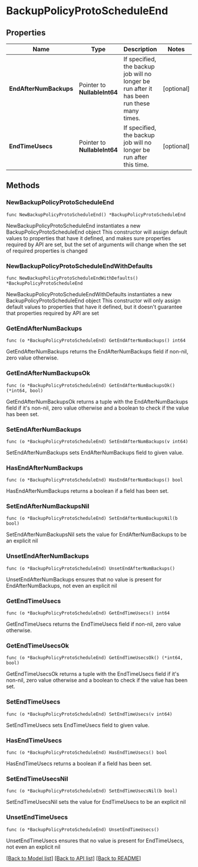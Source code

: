 # BackupPolicyProtoScheduleEnd

## Properties

Name | Type | Description | Notes
------------ | ------------- | ------------- | -------------
**EndAfterNumBackups** | Pointer to **NullableInt64** | If specified, the backup job will no longer be run after it has been run these many times. | [optional] 
**EndTimeUsecs** | Pointer to **NullableInt64** | If specified, the backup job will no longer be run after this time. | [optional] 

## Methods

### NewBackupPolicyProtoScheduleEnd

`func NewBackupPolicyProtoScheduleEnd() *BackupPolicyProtoScheduleEnd`

NewBackupPolicyProtoScheduleEnd instantiates a new BackupPolicyProtoScheduleEnd object
This constructor will assign default values to properties that have it defined,
and makes sure properties required by API are set, but the set of arguments
will change when the set of required properties is changed

### NewBackupPolicyProtoScheduleEndWithDefaults

`func NewBackupPolicyProtoScheduleEndWithDefaults() *BackupPolicyProtoScheduleEnd`

NewBackupPolicyProtoScheduleEndWithDefaults instantiates a new BackupPolicyProtoScheduleEnd object
This constructor will only assign default values to properties that have it defined,
but it doesn't guarantee that properties required by API are set

### GetEndAfterNumBackups

`func (o *BackupPolicyProtoScheduleEnd) GetEndAfterNumBackups() int64`

GetEndAfterNumBackups returns the EndAfterNumBackups field if non-nil, zero value otherwise.

### GetEndAfterNumBackupsOk

`func (o *BackupPolicyProtoScheduleEnd) GetEndAfterNumBackupsOk() (*int64, bool)`

GetEndAfterNumBackupsOk returns a tuple with the EndAfterNumBackups field if it's non-nil, zero value otherwise
and a boolean to check if the value has been set.

### SetEndAfterNumBackups

`func (o *BackupPolicyProtoScheduleEnd) SetEndAfterNumBackups(v int64)`

SetEndAfterNumBackups sets EndAfterNumBackups field to given value.

### HasEndAfterNumBackups

`func (o *BackupPolicyProtoScheduleEnd) HasEndAfterNumBackups() bool`

HasEndAfterNumBackups returns a boolean if a field has been set.

### SetEndAfterNumBackupsNil

`func (o *BackupPolicyProtoScheduleEnd) SetEndAfterNumBackupsNil(b bool)`

 SetEndAfterNumBackupsNil sets the value for EndAfterNumBackups to be an explicit nil

### UnsetEndAfterNumBackups
`func (o *BackupPolicyProtoScheduleEnd) UnsetEndAfterNumBackups()`

UnsetEndAfterNumBackups ensures that no value is present for EndAfterNumBackups, not even an explicit nil
### GetEndTimeUsecs

`func (o *BackupPolicyProtoScheduleEnd) GetEndTimeUsecs() int64`

GetEndTimeUsecs returns the EndTimeUsecs field if non-nil, zero value otherwise.

### GetEndTimeUsecsOk

`func (o *BackupPolicyProtoScheduleEnd) GetEndTimeUsecsOk() (*int64, bool)`

GetEndTimeUsecsOk returns a tuple with the EndTimeUsecs field if it's non-nil, zero value otherwise
and a boolean to check if the value has been set.

### SetEndTimeUsecs

`func (o *BackupPolicyProtoScheduleEnd) SetEndTimeUsecs(v int64)`

SetEndTimeUsecs sets EndTimeUsecs field to given value.

### HasEndTimeUsecs

`func (o *BackupPolicyProtoScheduleEnd) HasEndTimeUsecs() bool`

HasEndTimeUsecs returns a boolean if a field has been set.

### SetEndTimeUsecsNil

`func (o *BackupPolicyProtoScheduleEnd) SetEndTimeUsecsNil(b bool)`

 SetEndTimeUsecsNil sets the value for EndTimeUsecs to be an explicit nil

### UnsetEndTimeUsecs
`func (o *BackupPolicyProtoScheduleEnd) UnsetEndTimeUsecs()`

UnsetEndTimeUsecs ensures that no value is present for EndTimeUsecs, not even an explicit nil

[[Back to Model list]](../README.md#documentation-for-models) [[Back to API list]](../README.md#documentation-for-api-endpoints) [[Back to README]](../README.md)


